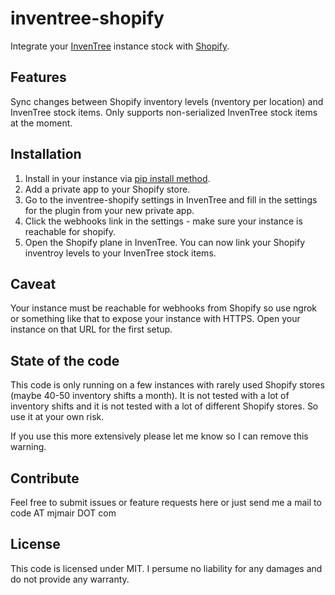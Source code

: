 # inventree-shopify

Integrate your [InvenTree](https://inventree.org) instance stock with [Shopify](https://www.shopify.com/).

## Features

Sync changes between Shopify inventory levels (nventory per location) and InvenTree stock items. Only supports non-serialized InvenTree stock items at the moment.

## Installation

1. Install in your instance via [pip install method](https://docs.inventree.org/en/latest/extend/plugins/install/?h=plugin#plugin-installation-file-pip).
2. Add a private app to your Shopify store.
3. Go to the inventree-shopify settings in InvenTree and fill in the settings for the plugin from your new private app.
4. Click the webhooks link in the settings - make sure your instance is reachable for shopify.
5. Open the Shopify plane in InvenTree. You can now link your Shopify inventroy levels to your InvenTree stock items.

## Caveat

Your instance must be reachable for webhooks from Shopify so use ngrok or something like that to expose your instance with HTTPS.
Open your instance on that URL for the first setup.

## State of the code

This code is only running on a few instances with rarely used Shopify stores (maybe 40-50 inventory shifts a month). It is not tested with a lot of inventory shifts and it is not tested with a lot of different Shopify stores. So use it at your own risk.

If you use this more extensively please let me know so I can remove this warning.

## Contribute

Feel free to submit issues or feature requests here or just send me a mail to code AT mjmair DOT com

## License

This code is licensed under MIT. I persume no liability for any damages and do not provide any warranty.
